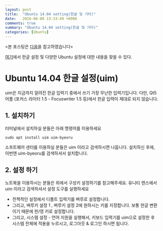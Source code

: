 ```yaml
---
layout: post
title:  "Ubuntu 14.04 setting(한글 및 기타)"
date:   2016-06-06 13:33:49 +0900
comments: true
summary: "Ubuntu 14.04 setting(한글 및 기타)"
categories: [Ubuntu]
---
```


<본 포스팅은 [다음](http://blog.daum.net/bagjunggyu/154)을 참고하였습니다>

[여기](http://blog.daum.net/bagjunggyu/154)에서 한글 설정 및 다양한 Ubuntu 설정에 대한 내용을 찾을 수 있다. 

# Ubuntu 14.04 한글 설정(uim)

uim은 지금까지 알려진 한글 입력기 중에서 쓰기 가장 무난한 입력기입니다. 다만, Qt5 어플 (포커스 라이터 1.5 -  Focuswriter 1.5 등)에서 한글 입력이 제대로 되지 않습니다.

## 1. 설치하기

터미널에서 설치하실 분들은 아래 명령어를 이용하세요

```
sudo apt install uim uim-byeoru 
```

소프트웨어 센터를 이용하실 분들은  uim 이라고 검색하시면 나옵니다. 
설치하신 후에, 이번엔 uim-byeoru를 검색하셔서 설치합니다.

## 2. 설정 하기

노트북을 이용하시는 분들은 위에서 구성키 설정하기를 참고해주세요. 유니티 렌스에서 uim 이라고 검색하셔서 설정 도구를 실행하세요

* 전첵적인 설정에서 디폴트 입력기를 벼루로 설정합니다.
* 그리고, 벼루키 설정 1 , 벼루키 설정 2에 원하시는 키를 지정합니다. 보통 한글 변환이기 때문에 한/영 키로 설정합니다.
* 그리고, 시스템 설정 - 언어 지원을 실행해서, 키보드 입력기를 uim으로 설정한 후
시스템 전체에 적용을 누르시고, 로그아웃 & 로그인 하시면 됩니다.


